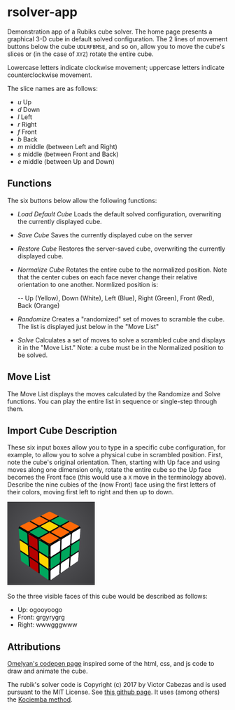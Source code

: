 # rsolver-app

Demonstration app of a Rubiks cube solver. The home page presents a graphical 3-D cube in default solved
configuration. The 2 lines of movement buttons below the cube `UDLRFBMSE`, and so on, allow
you to move the cube's slices or (in the case of `XYZ`) rotate the entire cube.

Lowercase letters indicate clockwise movement; uppercase letters indicate counterclockwise movement.

The slice names are as follows:

- *u* Up
- *d* Down
- *l* Left
- *r* Right
- *f* Front
- *b* Back
- *m* middle (between Left and Right)
- *s* middle (between Front and Back)
- *e* middle (between Up and Down)

## Functions

The six buttons below allow the following functions:

- *Load Default Cube*  Loads the default solved configuration, overwriting the currently displayed cube.
- *Save Cube*  Saves the currently displayed cube on the server
- *Restore Cube*  Restores the server-saved cube, overwriting the currently displayed cube.
- *Normalize Cube*  Rotates the entire cube to the normalized position. Note that the center cubes
on each face never change their relative orientation to one another. Normlized position is:

    -- Up (Yellow), Down (White), Left (Blue), Right (Green), Front (Red), Back (Orange)

- *Randomize*  Creates a "randomized" set of moves to scramble the cube. The list is displayed
just below in the "Move List"
- *Solve*  Calculates a set of moves to solve a scrambled cube and displays it in the "Move List." Note: a cube must be in the Normalized position to be solved.

## Move List

The Move List displays the moves calculated by the Randomize and Solve functions. You can play the entire
list in sequence or single-step through them.

## Import Cube Description

These six input boxes allow you to type in a specific cube configuration, for example, to allow you
to solve a physical cube in scrambled position. First, note the cube's original orientation.
Then, starting with Up face and using moves along one dimension only, rotate the entire cube so the Up face
becomes the Front face (this would use a `X` move in the terminology above). Describe the nine cubies
of the (now Front) face using the first letters of their colors, moving first left to right and then
up to down.

![plot](./scrambled.png)

So the three visible faces of this cube would be described as follows:

- Up:     ogooyoogo
- Front:  grgyrygrg
- Right:  wwwgggwww

## Attributions

[Omelyan's codepen page](https://codepen.io/Omelyan/pen/BKmedK) inspired some of the html, css, and js
code to draw and animate the cube.

The rubik's solver code is Copyright (c) 2017 by Victor Cabezas and is used pursuant to the MIT License. See
[this github page](https://github.com/Wiston999/python-rubik). It uses (among others)
the [Kociemba method](https://www.speedsolving.com/wiki/index.php/Kociemba%27s_Algorithm).
